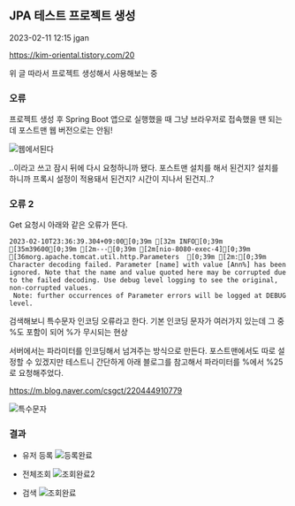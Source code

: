 ## JPA 테스트 프로젝트 생성

2023-02-11 12:15 jgan

https://kim-oriental.tistory.com/20

위 글 따라서 프로젝트 생성해서 사용해보는 중

### 오류
프로젝트 생성 후 Spring Boot 앱으로 실행했을 때 그냥 브라우저로 접속했을 땐 되는데 포스트맨 웹 버전으로는 안됨!

![웹에서된다](https://user-images.githubusercontent.com/93593765/218124827-944ed4cb-467f-428c-a80c-c4df776411d9.PNG)

..이라고 쓰고 잠시 뒤에 다시 요청하니까 됐다.
포스트맨 설치를 해서 된건지? 설치를 하니까 프록시 설정이 적용돼서 된건지? 시간이 지나서 된건지..?

### 오류 2
Get 요청시 아래와 같은 오류가 뜬다.

```
2023-02-10T23:36:39.304+09:00[0;39m [32m INFO[0;39m [35m39600[0;39m [2m---[0;39m [2m[nio-8080-exec-4][0;39m [36morg.apache.tomcat.util.http.Parameters  [0;39m [2m:[0;39m Character decoding failed. Parameter [name] with value [Ann%] has been ignored. Note that the name and value quoted here may be corrupted due to the failed decoding. Use debug level logging to see the original, non-corrupted values.
 Note: further occurrences of Parameter errors will be logged at DEBUG level.
```

검색해보니 특수문자 인코딩 오류라고 한다.
기본 인코딩 문자가 여러가지 있는데 그 중 %도 포함이 되어 %가 무시되는 현상

서버에서는 파라미터를 인코딩해서 넘겨주는 방식으로 만든다.
포스트맨에서도 따로 설정할 수 있겠지만 테스트니 간단하게 아래 블로그를 참고해서 파라미터를 %에서 %25로 요청해주었다.

https://m.blog.naver.com/csgct/220444910779

![특수문자](https://user-images.githubusercontent.com/93593765/218125950-4c07b356-1aeb-42cb-9e4b-de6d6bfbb96d.PNG)


### 결과

* 유저 등록
![등록완료](https://user-images.githubusercontent.com/93593765/218124823-73b00aec-2c84-4872-ac47-b47023b2a6f9.PNG)

* 전체조회
![조회완료2](https://user-images.githubusercontent.com/93593765/218124816-17075765-9455-4714-94b1-b404c29c1eaf.PNG)


* 검색
![조회완료](https://user-images.githubusercontent.com/93593765/218124831-0076eb6f-9181-4bd9-8b0f-2a9c7f89518e.PNG)